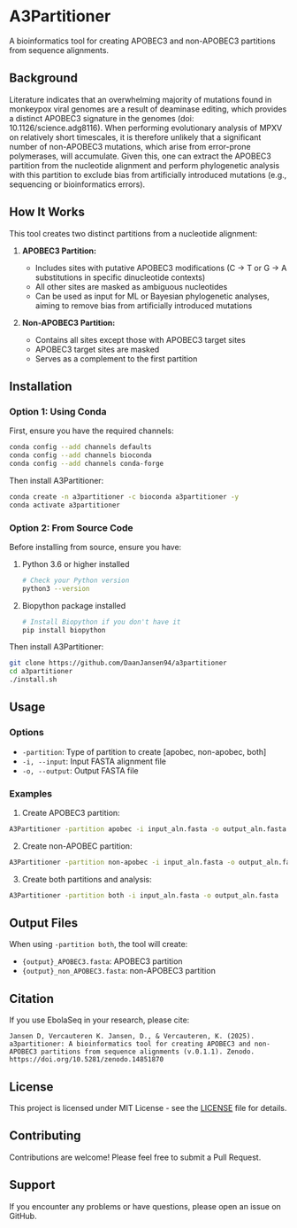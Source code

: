 # A3Partitioner

A bioinformatics tool for creating APOBEC3 and non-APOBEC3 partitions from sequence alignments.

## Background
Literature indicates that an overwhelming majority of mutations found in monkeypox viral genomes are a result of deaminase editing, which provides a distinct APOBEC3 signature in the genomes (doi: 10.1126/science.adg8116). When performing evolutionary analysis of MPXV on relatively short timescales, it is therefore unlikely that a significant number of non-APOBEC3 mutations, which arise from error-prone polymerases, will accumulate. Given this, one can extract the APOBEC3 partition from the nucleotide alignment and perform phylogenetic analysis with this partition to exclude bias from artificially introduced mutations (e.g., sequencing or bioinformatics errors).

## How It Works
This tool creates two distinct partitions from a nucleotide alignment:

1. **APOBEC3 Partition:**
   - Includes sites with putative APOBEC3 modifications (C → T or G → A substitutions in specific dinucleotide contexts)
   - All other sites are masked as ambiguous nucleotides
   - Can be used as input for ML or Bayesian phylogenetic analyses, aiming to remove bias from artificially introduced mutations

2. **Non-APOBEC3 Partition:**
   - Contains all sites except those with APOBEC3 target sites
   - APOBEC3 target sites are masked
   - Serves as a complement to the first partition

## Installation

### Option 1: Using Conda
First, ensure you have the required channels:

```bash
conda config --add channels defaults
conda config --add channels bioconda
conda config --add channels conda-forge
```

Then install A3Partitioner:

```bash
conda create -n a3partitioner -c bioconda a3partitioner -y 
conda activate a3partitioner
```

### Option 2: From Source Code
Before installing from source, ensure you have:
1. Python 3.6 or higher installed
   ```bash
   # Check your Python version
   python3 --version
   ```

2. Biopython package installed
   ```bash
   # Install Biopython if you don't have it
   pip install biopython
   ```

Then install A3Partitioner:

```bash
git clone https://github.com/DaanJansen94/a3partitioner
cd a3partitioner
./install.sh
```

## Usage

### Options

- `-partition`: Type of partition to create [apobec, non-apobec, both]
- `-i, --input`: Input FASTA alignment file
- `-o, --output`: Output FASTA file

### Examples

1. Create APOBEC3 partition:
```bash
A3Partitioner -partition apobec -i input_aln.fasta -o output_aln.fasta
```

2. Create non-APOBEC partition:
```bash
A3Partitioner -partition non-apobec -i input_aln.fasta -o output_aln.fasta            
```

3. Create both partitions and analysis:
```bash
A3Partitioner -partition both -i input_aln.fasta -o output_aln.fasta
```

## Output Files

When using `-partition both`, the tool will create:
- `{output}_APOBEC3.fasta`: APOBEC3 partition
- `{output}_non_APOBEC3.fasta`: non-APOBEC3 partition

## Citation

If you use EbolaSeq in your research, please cite:

```
Jansen D, Vercauteren K. Jansen, D., & Vercauteren, K. (2025). a3partitioner: A bioinformatics tool for creating APOBEC3 and non-APOBEC3 partitions from sequence alignments (v.0.1.1). Zenodo. https://doi.org/10.5281/zenodo.14851870
```

## License

This project is licensed under MIT License - see the [LICENSE](LICENSE) file for details.

## Contributing

Contributions are welcome! Please feel free to submit a Pull Request.

## Support

If you encounter any problems or have questions, please open an issue on GitHub.
